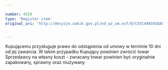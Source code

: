 ```yaml
---

number: 4910
type: 'Register item'
original_uri: 'http://decyzje.uokik.gov.pl/nd_wz_um.nsf/0/C55C49A593DA53ECC1257B8D00315F5E?OpenDocument'


---
```


Kupującemu przysługuje prawo do odstąpienia od umowy w terminie 10 dni od jej zawarcia. W takim przypadku  Kupujący powinien zwrócić towar Sprzedawcy na własny koszt - zwracany towar powinien być oryginalnie zapakowany, sprawny oraz niużywany
